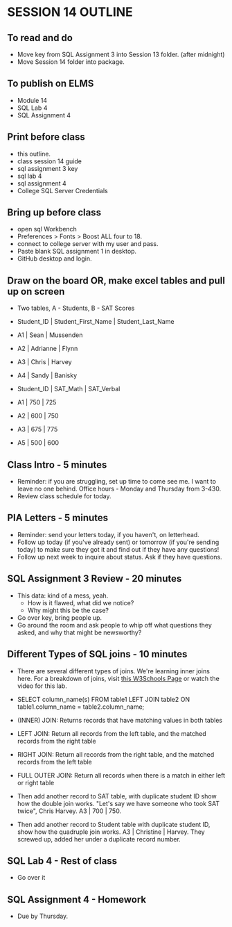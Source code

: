 # SESSION 14 OUTLINE

## To read and do
* Move key from SQL Assignment 3 into Session 13 folder. (after midnight)
* Move Session 14 folder into package.    

## To publish on ELMS
* Module 14
* SQL Lab 4
* SQL Assignment 4

## Print before class
* this outline.
* class session 14 guide
* sql assignment 3 key
* sql lab 4
* sql assignment 4
* College SQL Server Credentials

## Bring up before class
* open sql Workbench
* Preferences > Fonts > Boost ALL four to 18.
* connect to college server with my user and pass.
* Paste blank SQL assignment 1 in desktop.
* GitHub desktop and login.

## Draw on the board OR, make excel tables and pull up on screen

* Two tables, A - Students, B - SAT Scores

* Student_ID | Student_First_Name | Student_Last_Name
* A1 | Sean | Mussenden
* A2 | Adrianne | Flynn
* A3 | Chris | Harvey
* A4 | Sandy | Banisky

* Student_ID | SAT_Math | SAT_Verbal
* A1 | 750 | 725
* A2 | 600 | 750
* A3 | 675 | 775
* A5 | 500 | 600


## Class Intro - 5 minutes
* Reminder: if you are struggling, set up time to come see me.  I want to leave no one behind. Office hours - Monday and Thursday from 3-430.
* Review class schedule for today.

## PIA Letters - 5 minutes
* Reminder: send your letters today, if you haven't, on letterhead.  
* Follow up today (if you've already sent) or tomorrow (if you're sending today) to make sure they got it and find out if they have any questions!
* Follow up next week to inquire about status. Ask if they have questions.

## SQL Assignment 3 Review - 20 minutes
* This data: kind of a mess, yeah.  
  * How is it flawed, what did we notice?
  * Why might this be the case?
* Go over key, bring people up.
* Go around the room and ask people to whip off what questions they asked, and why that might be newsworthy?

## Different Types of SQL joins - 10 minutes

* There are several different types of joins. We're learning inner joins here. For a breakdown of joins, visit [this W3Schools Page](https://www.w3schools.com/sql/sql_join.asp) or watch the video for this lab.
* SELECT column_name(s)
FROM table1
LEFT JOIN table2
ON table1.column_name = table2.column_name;
* (INNER) JOIN: Returns records that have matching values in both tables
* LEFT JOIN: Return all records from the left table, and the matched records from the right table
* RIGHT JOIN: Return all records from the right table, and the matched records from the left table
* FULL OUTER JOIN: Return all records when there is a match in either left or right table

* Then add another record to SAT table, with duplicate student ID show how the double join works. "Let's say we have someone who took SAT twice", Chris Harvey.
A3 | 700 | 750.
* Then add another record to Student table with duplicate student ID, show how the quadruple join works. A3 | Christine | Harvey.  They screwed up, added her under a duplicate record number.  

## SQL Lab 4 - Rest of class
* Go over it

## SQL Assignment 4 - Homework
* Due by Thursday.
